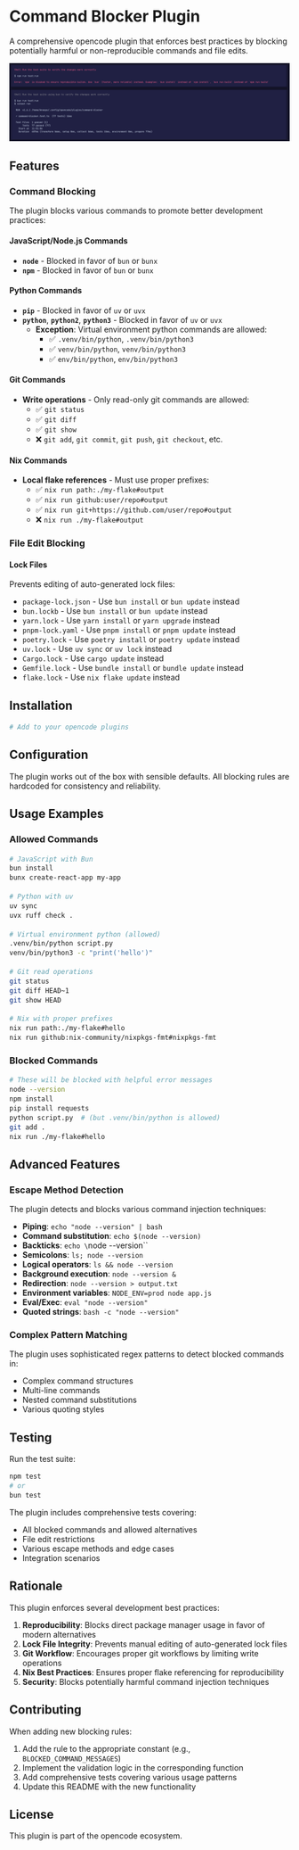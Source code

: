 # Command Blocker Plugin

A comprehensive opencode plugin that enforces best practices by blocking potentially harmful or non-reproducible commands and file edits.

![Demo](screenshot.png)

## Features

### Command Blocking

The plugin blocks various commands to promote better development practices:

#### JavaScript/Node.js Commands

- **`node`** - Blocked in favor of `bun` or `bunx`
- **`npm`** - Blocked in favor of `bun` or `bunx`

#### Python Commands

- **`pip`** - Blocked in favor of `uv` or `uvx`
- **`python`**, **`python2`**, **`python3`** - Blocked in favor of `uv` or `uvx`
  - **Exception**: Virtual environment python commands are allowed:
    - ✅ `.venv/bin/python`, `.venv/bin/python3`
    - ✅ `venv/bin/python`, `venv/bin/python3`
    - ✅ `env/bin/python`, `env/bin/python3`

#### Git Commands

- **Write operations** - Only read-only git commands are allowed:
  - ✅ `git status`
  - ✅ `git diff`
  - ✅ `git show`
  - ❌ `git add`, `git commit`, `git push`, `git checkout`, etc.

#### Nix Commands

- **Local flake references** - Must use proper prefixes:
  - ✅ `nix run path:./my-flake#output`
  - ✅ `nix run github:user/repo#output`
  - ✅ `nix run git+https://github.com/user/repo#output`
  - ❌ `nix run ./my-flake#output`

### File Edit Blocking

#### Lock Files

Prevents editing of auto-generated lock files:

- `package-lock.json` - Use `bun install` or `bun update` instead
- `bun.lockb` - Use `bun install` or `bun update` instead
- `yarn.lock` - Use `yarn install` or `yarn upgrade` instead
- `pnpm-lock.yaml` - Use `pnpm install` or `pnpm update` instead
- `poetry.lock` - Use `poetry install` or `poetry update` instead
- `uv.lock` - Use `uv sync` or `uv lock` instead
- `Cargo.lock` - Use `cargo update` instead
- `Gemfile.lock` - Use `bundle install` or `bundle update` instead
- `flake.lock` - Use `nix flake update` instead

## Installation

```bash
# Add to your opencode plugins
```

## Configuration

The plugin works out of the box with sensible defaults. All blocking rules are hardcoded for consistency and reliability.

## Usage Examples

### Allowed Commands

```bash
# JavaScript with Bun
bun install
bunx create-react-app my-app

# Python with uv
uv sync
uvx ruff check .

# Virtual environment python (allowed)
.venv/bin/python script.py
venv/bin/python3 -c "print('hello')"

# Git read operations
git status
git diff HEAD~1
git show HEAD

# Nix with proper prefixes
nix run path:./my-flake#hello
nix run github:nix-community/nixpkgs-fmt#nixpkgs-fmt
```

### Blocked Commands

```bash
# These will be blocked with helpful error messages
node --version
npm install
pip install requests
python script.py  # (but .venv/bin/python is allowed)
git add .
nix run ./my-flake#hello
```

## Advanced Features

### Escape Method Detection

The plugin detects and blocks various command injection techniques:

- **Piping**: `echo "node --version" | bash`
- **Command substitution**: `echo $(node --version)`
- **Backticks**: `echo \`node --version\``
- **Semicolons**: `ls; node --version`
- **Logical operators**: `ls && node --version`
- **Background execution**: `node --version &`
- **Redirection**: `node --version > output.txt`
- **Environment variables**: `NODE_ENV=prod node app.js`
- **Eval/Exec**: `eval "node --version"`
- **Quoted strings**: `bash -c "node --version"`

### Complex Pattern Matching

The plugin uses sophisticated regex patterns to detect blocked commands in:

- Complex command structures
- Multi-line commands
- Nested command substitutions
- Various quoting styles

## Testing

Run the test suite:

```bash
npm test
# or
bun test
```

The plugin includes comprehensive tests covering:

- All blocked commands and allowed alternatives
- File edit restrictions
- Various escape methods and edge cases
- Integration scenarios

## Rationale

This plugin enforces several development best practices:

1. **Reproducibility**: Blocks direct package manager usage in favor of modern alternatives
2. **Lock File Integrity**: Prevents manual editing of auto-generated lock files
3. **Git Workflow**: Encourages proper git workflows by limiting write operations
4. **Nix Best Practices**: Ensures proper flake referencing for reproducibility
5. **Security**: Blocks potentially harmful command injection techniques

## Contributing

When adding new blocking rules:

1. Add the rule to the appropriate constant (e.g., `BLOCKED_COMMAND_MESSAGES`)
2. Implement the validation logic in the corresponding function
3. Add comprehensive tests covering various usage patterns
4. Update this README with the new functionality

## License

This plugin is part of the opencode ecosystem.
